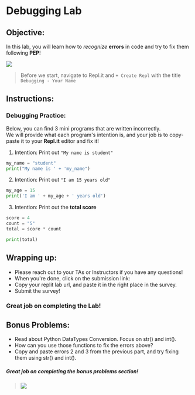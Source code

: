 # Debugging Lab

## Objective: 
In this lab, you will learn how to *recognize* **errors** in code and try to fix them following **PEP**!




[![](https://gotvantage.com/wp-content/uploads/2017/09/abtest.gif)]()



> Before we start, navigate to Repl.it and `+ Create Repl` with the title `Debugging - Your Name`

## Instructions:

### Debugging Practice: 
Below, you can find 3 mini programs that are written incorrectly.  
We will provide what each program's intention is, and your job is to copy-paste it to your **Repl.it** editor and fix it!  

1. Intention: Print out `"My name is student"`
```python
my_name = "student"
print("My name is ' + 'my_name")
```  

2. Intention: Print out `"I am 15 years old"`  
```python
my_age = 15
print('I am ' + my_age + ' years old')
```  

3. Intention: Print out the **total score**
```python
score = 4
count = "5"
total = score * count

print(total)
```

## Wrapping up:
- Please reach out to your TAs or Instructors if you have any questions!
- When you're done, click on the submission link: 
- Copy your replit lab url, and paste it in the right place in the survey.
- Submit the survey!

<!--
- Please reach out to your TAs or Instructors if you have any questions!
- When you're done, make sure to submit the lab with the Submit button on the top right.
-->
<!--
Run the test.

- If it passes:
    - When you're done, make sure to submit the lab with the Submit button on the top right.
- If it fails:
    - Review the lab to see if you missed any steps. You need to follow the steps exactly to pass.
    - If you have questions, ask a classmate, or call over an Instructor or TA!
-->

### Great job on completing the Lab!

## Bonus Problems: 

- Read about Python DataTypes Conversion. Focus on str() and int().
- How can you use those functions to fix the errors above?
- Copy and paste errors 2 and 3 from the previous part, and try fixing them using str() and int().

##### Great job on completing the bonus problems section!  

> [![](https://i.pinimg.com/originals/d4/20/4d/d4204d385da2a67b114644def349713d.gif)]()

